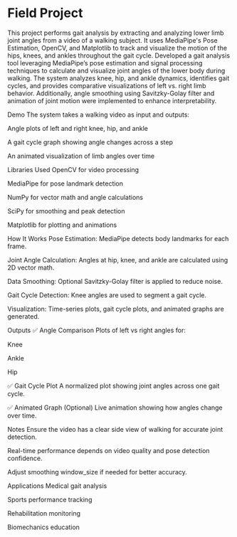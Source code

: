 # Field Project
This project performs gait analysis by extracting and analyzing lower limb joint angles from a video of a walking subject. It uses MediaPipe's Pose Estimation, OpenCV, and Matplotlib to track and visualize the motion of the hips, knees, and ankles throughout the gait cycle.
Developed a gait analysis tool leveraging MediaPipe’s pose estimation and signal processing techniques to calculate and visualize joint angles of the lower body during walking. The system analyzes knee, hip, and ankle dynamics, identifies gait cycles, and provides comparative visualizations of left vs. right limb behavior. Additionally, angle smoothing using Savitzky-Golay filter and animation of joint motion were implemented to enhance interpretability.

Demo
The system takes a walking video as input and outputs:

Angle plots of left and right knee, hip, and ankle

A gait cycle graph showing angle changes across a step

An animated visualization of limb angles over time


Libraries Used
OpenCV for video processing

MediaPipe for pose landmark detection

NumPy for vector math and angle calculations

SciPy for smoothing and peak detection

Matplotlib for plotting and animations


How It Works
Pose Estimation: MediaPipe detects body landmarks for each frame.

Joint Angle Calculation: Angles at hip, knee, and ankle are calculated using 2D vector math.

Data Smoothing: Optional Savitzky-Golay filter is applied to reduce noise.

Gait Cycle Detection: Knee angles are used to segment a gait cycle.

Visualization: Time-series plots, gait cycle plots, and animated graphs are generated.


Outputs
✅ Angle Comparison
Plots of left vs right angles for:

Knee

Ankle

Hip

✅ Gait Cycle Plot
A normalized plot showing joint angles across one gait cycle.

✅ Animated Graph (Optional)
Live animation showing how angles change over time.

Notes
Ensure the video has a clear side view of walking for accurate joint detection.

Real-time performance depends on video quality and pose detection confidence.

Adjust smoothing window_size if needed for better accuracy.

Applications
Medical gait analysis

Sports performance tracking

Rehabilitation monitoring

Biomechanics education

